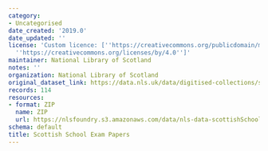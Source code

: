 ```yaml
---
category:
- Uncategorised
date_created: '2019.0'
date_updated: ''
license: 'Custom licence: [''https://creativecommons.org/publicdomain/mark/1.0/'',
  ''https://creativecommons.org/licenses/by/4.0'']'
maintainer: National Library of Scotland
notes: ''
organization: National Library of Scotland
original_dataset_link: https://data.nls.uk/data/digitised-collections/scottish-exams/
records: 114
resources:
- format: ZIP
  name: ZIP
  url: https://nlsfoundry.s3.amazonaws.com/data/nls-data-scottishSchoolExams.zip
schema: default
title: Scottish School Exam Papers
---
```

